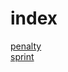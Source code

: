 # index
[penalty](https://github.com/cao-yan/rules/blob/master/penalty/penalty.md)  
[sprint](https://github.com/cao-yan/rules/blob/master/sprint/sprint.md)
